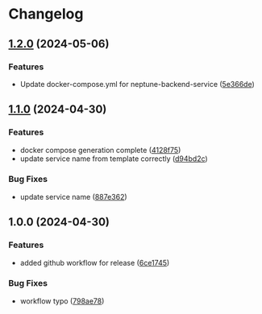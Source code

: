# Changelog

## [1.2.0](https://github.com/MuktadirHassan/deployer/compare/v1.1.0...v1.2.0) (2024-05-06)


### Features

* Update docker-compose.yml for neptune-backend-service ([5e366de](https://github.com/MuktadirHassan/deployer/commit/5e366decccd5d2d13e59432af4ce93a32d79de18))

## [1.1.0](https://github.com/MuktadirHassan/deployer/compare/v1.0.0...v1.1.0) (2024-04-30)


### Features

* docker compose generation complete ([4128f75](https://github.com/MuktadirHassan/deployer/commit/4128f75167dee1aa4fc016dacfc89045046a24a8))
* update service name from template correctly ([d94bd2c](https://github.com/MuktadirHassan/deployer/commit/d94bd2c22865ea3bfc578274fdf5d51cad566b19))


### Bug Fixes

* update service name ([887e362](https://github.com/MuktadirHassan/deployer/commit/887e36265420aa430f7b02921ee724bfb0d7c2bc))

## 1.0.0 (2024-04-30)


### Features

* added github workflow for release ([6ce1745](https://github.com/MuktadirHassan/deployer/commit/6ce1745c6c177b3407ebfac70cb76bcd94e4fae3))


### Bug Fixes

* workflow typo ([798ae78](https://github.com/MuktadirHassan/deployer/commit/798ae7861407e0acfeb176465b2a93e21a028984))
